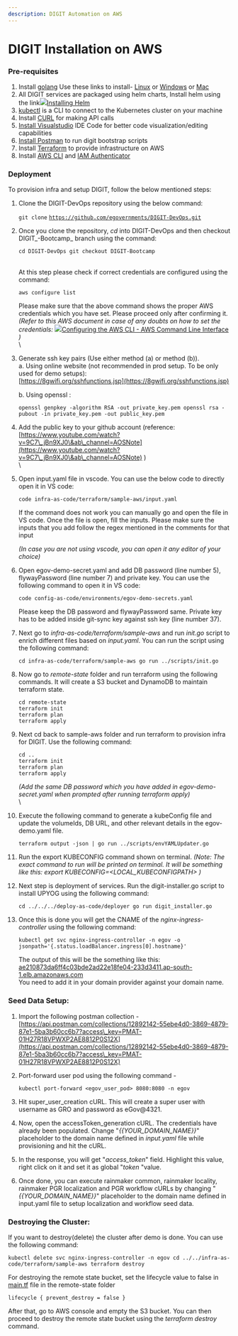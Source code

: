 ```yaml
---
description: DIGIT Automation on AWS
---
```


# DIGIT Installation on AWS

### **Pre-requisites** <a href="#1.-pre-requisites" id="1.-pre-requisites"></a>

1. Install [golang](https://golang.org/doc/install#download)  Use these links to install- [Linux](https://golang.org/dl/go1.13.3.linux-amd64.tar.gz) or [Windows](https://golang.org/dl/go1.13.3.windows-amd64.msi) or [Mac](https://golang.org/dl/go1.13.3.darwin-amd64.pkg)​
2. All DIGIT services are packaged using helm charts, Install helm using the link[![](https://helm.sh/img/favicon-152.png)Installing Helm](https://helm.sh/docs/intro/install/)​
3. ​[kubectl](https://kubernetes.io/docs/tasks/tools/install-kubectl-linux/) is a CLI to connect to the Kubernetes cluster on your machine
4. Install [CURL](https://help.ubidots.com/en/articles/2165289-learn-how-to-install-run-curl-on-windows-macosx-linux) for making API calls
5. ​[Install Visualstudio](https://code.visualstudio.com/download) IDE Code for better code visualization/editing capabilities
6. ​[Install Postman](https://www.postman.com/downloads/) to run digit bootstrap scripts
7. Install [Terraform](https://developer.hashicorp.com/terraform/tutorials/aws-get-started/install-cli) to provide infrastructure on AWS
8. Install [AWS CLI](https://docs.aws.amazon.com/cli/latest/userguide/getting-started-install.html) and [IAM Authenticator](https://docs.aws.amazon.com/eks/latest/userguide/install-aws-iam-authenticator.html)

### Deployment&#x20;

To provision infra and setup DIGIT, follow the below mentioned steps:

1.  Clone the DIGIT-DevOps repository using the below command:

    `git clone` [`https://github.com/egovernments/DIGIT-DevOps.git`](https://github.com/egovernments/DIGIT-DevOps.git)

    &#x20;
2.  Once you clone the repository, _cd_ into DIGIT-DevOps and then checkout DIGIT_-Bootcamp_ branch using the command:

    `cd DIGIT-DevOps git checkout DIGIT-Bootcamp`

    \
    At this step please check if correct credentials are configured using the command:

    `aws configure list`

    Please make sure that the above command shows the proper AWS credentials which you have set. Please proceed only after confirming it.\
    _(Refer to this AWS document in case of any doubts on how to set the credentials:_ [![](https://docs.aws.amazon.com/assets/images/favicon.ico)Configuring the AWS CLI - AWS Command Line Interface](https://docs.aws.amazon.com/cli/latest/userguide/cli-chap-configure.html) _)_\
    \

3.  Generate ssh key pairs (Use either method (a) or method (b)).\
    a. Using online website (not recommended in prod setup. To be only used for demo setups):\
    &#x20; [https://8gwifi.org/sshfunctions.jsp](https://8gwifi.org/sshfunctions.jsp)

    b. Using openssl :

    `openssl genpkey -algorithm RSA -out private_key.pem openssl rsa -pubout -in private_key.pem -out public_key.pem`

    &#x20;
4. Add the public key to your github account (reference: [https://www.youtube.com/watch?v=9C7\_jBn9XJ0\&ab\_channel=AOSNote](https://www.youtube.com/watch?v=9C7\_jBn9XJ0\&ab\_channel=AOSNote) )\
   \

5.  Open input.yaml file in vscode. You can use the below code to directly open it in VS code:

    `code infra-as-code/terraform/sample-aws/input.yaml`

    If the command does not work you can manually go and open the file in VS code. Once the file is open, fill the inputs. Please make sure the inputs that you add follow the regex mentioned in the comments for that input

    _(In case you are not using vscode, you can open it any editor of your choice)_

    &#x20;
6.  Open egov-demo-secret.yaml and add DB password (line number 5), flywayPassword (line number 7) and private key. You can use the following command to open it in VS code:

    `code config-as-code/environments/egov-demo-secrets.yaml`

    Please keep the DB password and flywayPassword same. Private key has to be added inside git-sync key against ssh key (line number 37).

    &#x20;
7.  Next go to _infra-as-code/terraform/sample-aws_ and run _init.go_ script to enrich different files based on _input.yaml_. You can run the script using the following command:

    `cd infra-as-code/terraform/sample-aws go run ../scripts/init.go`

    &#x20;
8.  Now go to _remote-state_ folder and run terraform using the following commands. It will create a S3 bucket and DynamoDB to maintain terraform state.

    `cd remote-state`\
    `terraform init` \
    `terraform plan` \
    `terraform apply`
9.  Next cd back to sample-aws folder and run terraform to provision infra for DIGIT. Use the following command:

    `cd ..` \
    `terraform init` \
    `terraform plan` \
    `terraform apply`

    _(Add the same DB password which you have added in egov-demo-secret.yaml when prompted after running terraform apply)_\
    \

10. Execute the following command to generate a kubeConfig file and update the volumeIds, DB URL, and other relevant details in the egov-demo.yaml file.

    `terraform output -json | go run ../scripts/envYAMLUpdater.go`

    &#x20;
11. Run the export KUBECONFIG command shown on terminal. _(Note: The exact command to run will be printed on terminal. It will be something like this: export KUBECONFIG=\<LOCAL\_KUBECONFIGPATH> )_

    &#x20;
12. Next step is deployment of services. Run the digit-installer.go script to install UPYOG using the following command:

    `cd ../../../deploy-as-code/deployer go run digit_installer.go`

    &#x20;
13. Once this is done you will get the CNAME of the _nginx-ingress-controller_ using the following command:

    `kubectl get svc nginx-ingress-controller -n egov -o jsonpath='{.status.loadBalancer.ingress[0].hostname}'`

    The output of this will be the something like this:\
    [ae210873da6ff4c03bde2ad22e18fe04-233d3411.ap-south-1.elb.amazonaws.com](http://ae210873da6ff4c03bde2ad22e18fe04-233d3411.ap-south-1.elb.amazonaws.com/)\
    You need to add it in your domain provider against your domain name.

&#x20;

### Seed Data Setup: <a href="#seed-data-setup" id="seed-data-setup"></a>

1. Import the following postman collection - [https://api.postman.com/collections/12892142-55ebe4d0-3869-4879-87e1-5ba3b60cc6b7?access\_key=PMAT-01H27R18VPWXP2AE8812P0S12X](https://api.postman.com/collections/12892142-55ebe4d0-3869-4879-87e1-5ba3b60cc6b7?access\_key=PMAT-01H27R18VPWXP2AE8812P0S12X)
2.  Port-forward user pod using the following command -

    `kubectl port-forward <egov_user_pod> 8080:8080 -n egov`
3. Hit super\_user\_creation cURL. This will create a super user with username as GRO and password as eGov@4321.
4. Now, open the accessToken\_generation cURL. The credentials have already been populated. Change "_\{{YOUR\_DOMAIN\_NAME\}}_" placeholder to the domain name defined in _input.yaml_ file while provisioning and hit the cURL.
5. In the response, you will get "_access\_token_" field. Highlight this value, right click on it and set it as global "_token_ "value.
6. Once done, you can execute rainmaker common, rainmaker locality, rainmaker PGR localization and PGR workflow cURLs by changing "_\{{YOUR\_DOMAIN\_NAME\}}_" placeholder to the domain name defined in input.yaml file to setup localization and workflow seed data.&#x20;

&#x20;

### Destroying the Cluster: <a href="#destroying-the-cluster" id="destroying-the-cluster"></a>

If you want to destroy(delete) the cluster after demo is done. You can use the following command:

`kubectl delete svc nginx-ingress-controller -n egov cd ../../infra-as-code/terraform/sample-aws terraform destroy`

For destroying the remote state bucket, set the lifecycle value to false in [main.tf](http://main.tf/) file in the remote-state folder

`lifecycle { prevent_destroy = false }`

After that, go to AWS console and empty the S3 bucket. You can then proceed to destroy the remote state bucket using the _terraform destroy_ command.
